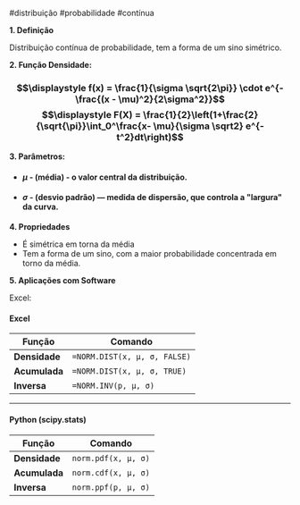#distribuição #probabilidade #contínua


**1. Definição**

Distribuição contínua de probabilidade, tem a forma de um sino simétrico.

**2. Função Densidade:**

### $$\displaystyle f(x) = \frac{1}{\sigma \sqrt{2\pi}} \cdot  e^{- \frac{(x - \mu)^2}{2\sigma^2}}$$$$\displaystyle F(X) = \frac{1}{2}\left(1+\frac{2}{\sqrt{\pi}}\int_0^\frac{x- \mu}{\sigma \sqrt2} e^{-t^2}dt\right)$$
**3. Parâmetros:**

- #### $\mu$ - (média) - o valor central da distribuição. 
- #### $\sigma$ - (desvio padrão) — medida de dispersão, que controla a "largura" da curva.


**4. Propriedades**

- É simétrica em torna da média
- Tem a forma de um sino, com a maior probabilidade concentrada em torno da média.

**5. Aplicações com Software**

Excel: 

#### **Excel**

| **Função**    | **Comando**                  |
| ------------- | ---------------------------- |
| **Densidade** | `=NORM.DIST(x, μ, σ, FALSE)` |
| **Acumulada** | `=NORM.DIST(x, μ, σ, TRUE)`  |
| **Inversa**   | `=NORM.INV(p, μ, σ)`         |

---

#### **Python (scipy.stats)**

| **Função**    | **Comando**         |
| ------------- | ------------------- |
| **Densidade** | `norm.pdf(x, μ, σ)` |
| **Acumulada** | `norm.cdf(x, μ, σ)` |
| **Inversa**   | `norm.ppf(p, μ, σ)` |
